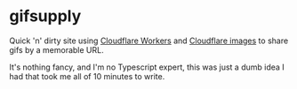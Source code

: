 # gifsupply

Quick 'n' dirty site using [Cloudflare Workers](https://workers.cloudflare.com) and
[Cloudflare images](https://www.cloudflare.com/products/cloudflare-images/) to share
gifs by a memorable URL.

It's nothing fancy, and I'm no Typescript expert, this was just a dumb idea I had that
took me all of 10 minutes to write.
